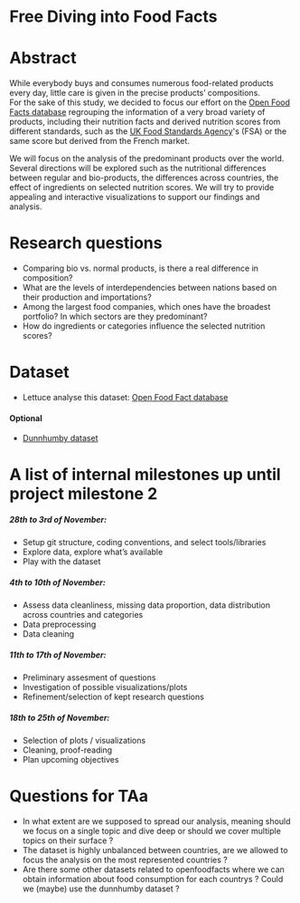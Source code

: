 # Free Diving into Food Facts

# Abstract
While everybody buys and consumes numerous food-related products every day, little care is given in the precise products’ compositions.   
For the sake of this study, we decided to focus our effort on the [Open Food Facts database](https://world.openfoodfacts.org/data) regrouping the information of a very broad variety of products, including their nutrition facts and derived nutrition scores from different standards, such as the [UK Food Standards Agency](https://en.wikipedia.org/wiki/Food_Standards_Agency)'s (FSA) or the same score but derived from the French market. 

We will focus on the analysis of the predominant products over the world. Several directions will be explored such as the nutritional differences between regular and bio-products, the differences across countries, the effect of ingredients on selected nutrition scores.
We will try to provide appealing and interactive visualizations to support our findings and analysis.


# Research questions

* Comparing bio vs. normal products, is there a real difference in composition?
* What are the levels of interdependencies between nations based on their production and importations? 
* Among the largest food companies, which ones have the broadest portfolio? In which sectors are they predominant?
* How do ingredients or categories influence the selected nutrition scores? 

# Dataset
* Lettuce analyse this dataset: [Open Food Fact database](https://world.openfoodfacts.org/data)

#### Optional
* [Dunnhumby dataset](https://www.dunnhumby.com/careers/engineering/sourcefiles)

# A list of internal milestones up until project milestone 2
##### 28th to 3rd of November:
* Setup git structure, coding conventions, and select tools/libraries
* Explore data, explore what’s available
* Play with the dataset
##### 4th to 10th of November:
* Assess data cleanliness, missing data proportion, data distribution across countries and categories
* Data preprocessing
* Data cleaning
##### 11th to 17th of November: 
* Preliminary assesment of questions
* Investigation of possible visualizations/plots
* Refinement/selection of kept research questions
#####  18th to 25th of November:
* Selection of plots / visualizations
* Cleaning, proof-reading
* Plan upcoming objectives

# Questions for TAa
* In what extent are we supposed to spread our analysis, meaning should we focus on a single topic and dive deep or should we cover multiple topics on their surface ?
* The dataset is highly unbalanced between countries, are we allowed to focus the analysis on the most represented countries ?
* Are there some other datasets related to openfoodfacts where we can obtain information about food consumption for each countrys ? Could we (maybe) use the dunnhumby dataset ?